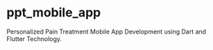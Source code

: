# ppt_mobile_app
Personalized Pain Treatment Mobile App Development using Dart and Flutter Technology.
